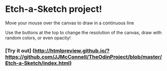 # Etch-a-Sketch project! 

Move your mouse over the canvas to draw in a continuous line

Use the buttons at the top to change the resolution of the canvas, draw with random colors, or even opacity!

### [Try it out] (http://htmlpreview.github.io/?https://github.com/JJMcConnell/TheOdinProject/blob/master/Etch-a-Sketch/index.html)